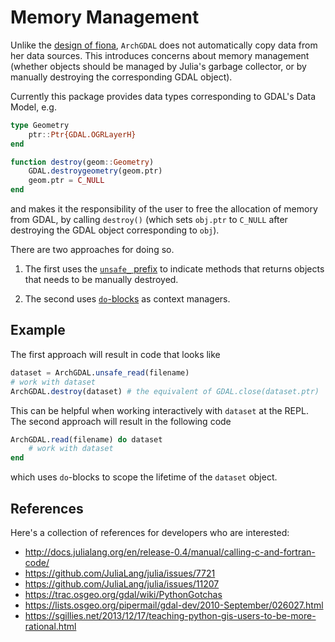# Memory Management

Unlike the [design of fiona](http://toblerity.org/fiona/manual.html#introduction), `ArchGDAL` does not automatically copy data from her data sources. This introduces concerns about memory management (whether objects should be managed by Julia's garbage collector, or by manually destroying the corresponding GDAL object).

Currently this package provides data types corresponding to GDAL's Data Model, e.g.
```julia
type Geometry
    ptr::Ptr{GDAL.OGRLayerH}
end

function destroy(geom::Geometry)
    GDAL.destroygeometry(geom.ptr)
    geom.ptr = C_NULL
end
```
and makes it the responsibility of the user to free the allocation of memory from GDAL, by calling `destroy()` (which sets `obj.ptr` to `C_NULL` after destroying the GDAL object corresponding to `obj`).

There are two approaches for doing so.

1. The first uses the [`unsafe_` prefix](http://docs.julialang.org/en/release-0.4/manual/style-guide/#don-t-expose-unsafe-operations-at-the-interface-level) to indicate methods that returns objects that needs to be manually destroyed.

2. The second uses [`do`-blocks](https://docs.julialang.org/en/release-0.6/manual/functions/#do-block-syntax-for-function-arguments) as context managers.

## Example
The first approach will result in code that looks like
```julia
dataset = ArchGDAL.unsafe_read(filename)
# work with dataset
ArchGDAL.destroy(dataset) # the equivalent of GDAL.close(dataset.ptr)
```
This can be helpful when working interactively with `dataset` at the REPL. The second approach will result in the following code
```julia
ArchGDAL.read(filename) do dataset
    # work with dataset
end
```
which uses `do`-blocks to scope the lifetime of the `dataset` object.

## References
Here's a collection of references for developers who are interested:

- http://docs.julialang.org/en/release-0.4/manual/calling-c-and-fortran-code/
- https://github.com/JuliaLang/julia/issues/7721
- https://github.com/JuliaLang/julia/issues/11207
- https://trac.osgeo.org/gdal/wiki/PythonGotchas
- https://lists.osgeo.org/pipermail/gdal-dev/2010-September/026027.html
- https://sgillies.net/2013/12/17/teaching-python-gis-users-to-be-more-rational.html
